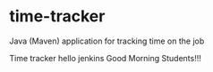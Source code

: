 # time-tracker
Java (Maven) application for tracking time on the job

Time tracker
hello jenkins
Good Morning Students!!!
